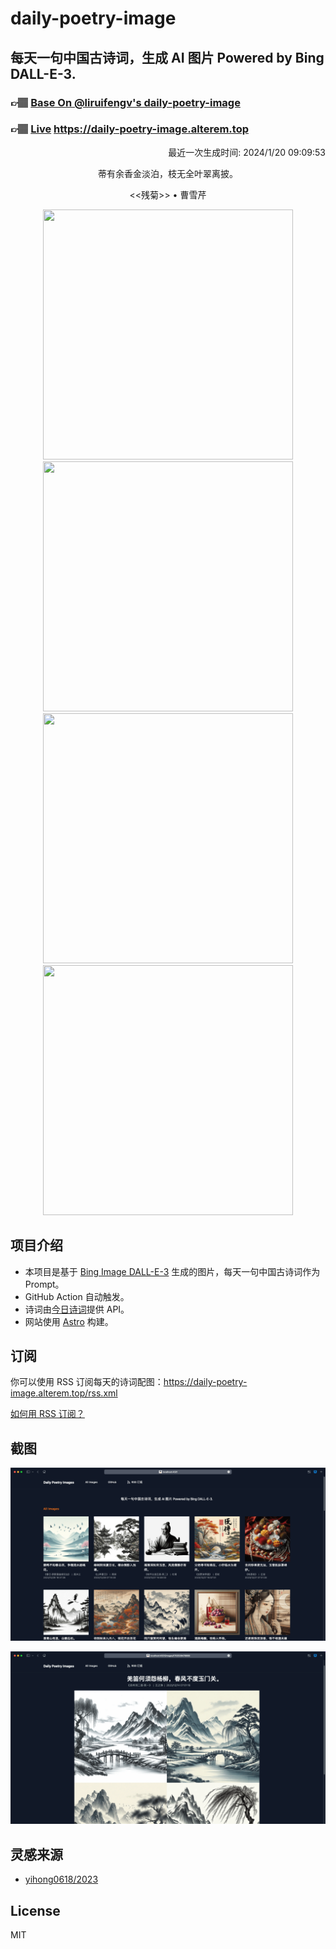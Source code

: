 
# daily-poetry-image

## 每天一句中国古诗词，生成 AI 图片 Powered by Bing DALL-E-3.

### 👉🏽 [Base On @liruifengv's daily-poetry-image](https://github.com/liruifengv/daily-poetry-image)

### 👉🏽 [Live](https://daily-poetry-image.alterem.top/) https://daily-poetry-image.alterem.top

<p align="right">
  最近一次生成时间: 2024/1/20 09:09:53
</p>
<p align="center">
蒂有余香金淡泊，枝无全叶翠离披。
</p>
<p align="center">
<<残菊>> • 曹雪芹
</p>
<p align="center">
<img src="https://tse1.mm.bing.net/th/id/OIG.eXCZBM26wGYrkI6IbJJT" height="400" width="400" />
<img src="https://tse4.mm.bing.net/th/id/OIG.gbxm8_0BBJcWldIcRNY6" height="400" width="400" />
<img src="https://tse4.mm.bing.net/th/id/OIG.7OT9CQUsi6sUH059G01." height="400" width="400" />
<img src="https://tse2.mm.bing.net/th/id/OIG.C..UdxRajhOuLAXjCgFz" height="400" width="400" />
</p>

## 项目介绍

-   本项目是基于 [Bing Image DALL-E-3](https://www.bing.com/images/create) 生成的图片，每天一句中国古诗词作为 Prompt。
-   GitHub Action 自动触发。
-   诗词由[今日诗词](https://www.jinrishici.com/)提供 API。
-   网站使用 [Astro](https://astro.build) 构建。

## 订阅

你可以使用 RSS 订阅每天的诗词配图：https://daily-poetry-image.alterem.top/rss.xml

[如何用 RSS 订阅？](https://zhuanlan.zhihu.com/p/55026716)

## 截图

![图片列表](./screenshots/Snipaste_2023-12-28_21-00-26.png)

![图片详情](./screenshots/Snipaste_2023-12-28_21-00-53.png)

## 灵感来源

-   [yihong0618/2023](https://github.com/yihong0618/2023)

## License

MIT
